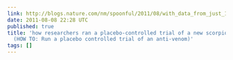 ```yaml
---
link: http://blogs.nature.com/nm/spoonful/2011/08/with_data_from_just_15_people.html
date: 2011-08-08 22:28 UTC
published: true
title: 'how researchers ran a placebo-controlled trial of a new scorpion anti-venom
  (HOW TO: Run a placebo controlled trial of an anti-venom)'
tags: []
---
```



